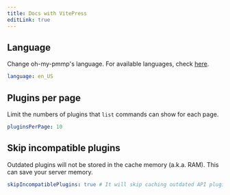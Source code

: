 ```yaml
---
title: Docs with VitePress
editLink: true
---
```


## Language
Change oh-my-pmmp's language. For available languages, check [here](https://github.com/thebigcrafter/oh-my-pmmp/tree/main/resources/lang).
```yaml
language: en_US
```

## Plugins per page
Limit the numbers of plugins that `list` commands can show for each page.
```yaml
pluginsPerPage: 10
```

## Skip incompatible plugins
Outdated plugins will not be stored in the cache memory (a.k.a. RAM). This can save your server memory.
```yaml
skipIncompatiblePlugins: true # It will skip caching outdated API plugins if it is set to true
```